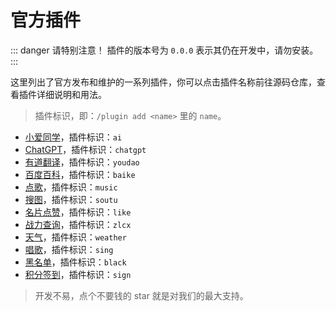 # 官方插件

::: danger 请特别注意！
插件的版本号为 `0.0.0` 表示其仍在开发中，请勿安装。
:::

这里列出了官方发布和维护的一系列插件，你可以点击插件名称前往源码仓库，查看插件详细说明和用法。

> 插件标识，即：`/plugin add <name>` 里的 `name`。

- [小爱同学](https://github.com/KiviBotLab/kivibot-plugin-ai)，插件标识：`ai`
- [ChatGPT](https://github.com/KiviBotLab/kivibot-plugin-chatgpt)，插件标识：`chatgpt`
- [有道翻译](https://github.com/KiviBotLab/kivibot-plugin-youdao)，插件标识：`youdao`
- [百度百科](https://github.com/KiviBotLab/kivibot-plugin-baike)，插件标识：`baike`
- [点歌](https://github.com/KiviBotLab/kivibot-plugin-music)，插件标识：`music`
- [搜图](https://github.com/KiviBotLab/kivibot-plugin-soutu)，插件标识：`soutu`
- [名片点赞](https://github.com/KiviBotLab/kivibot-plugin-like)，插件标识：`like`
- [战力查询](https://github.com/KiviBotLab/kivibot-plugin-zlcx)，插件标识：`zlcx`
- [天气](https://github.com/KiviBotLab/kivibot-plugin-weather)，插件标识：`weather`
- [唱歌](https://github.com/KiviBotLab/kivibot-plugin-sing)，插件标识：`sing`
- [黑名单](https://github.com/KiviBotLab/kivibot-plugin-black)，插件标识：`black`
- [积分签到](https://github.com/KiviBotLab/kivibot-plugin-sign)，插件标识：`sign`

> 开发不易，点个不要钱的 star 就是对我们的最大支持。
